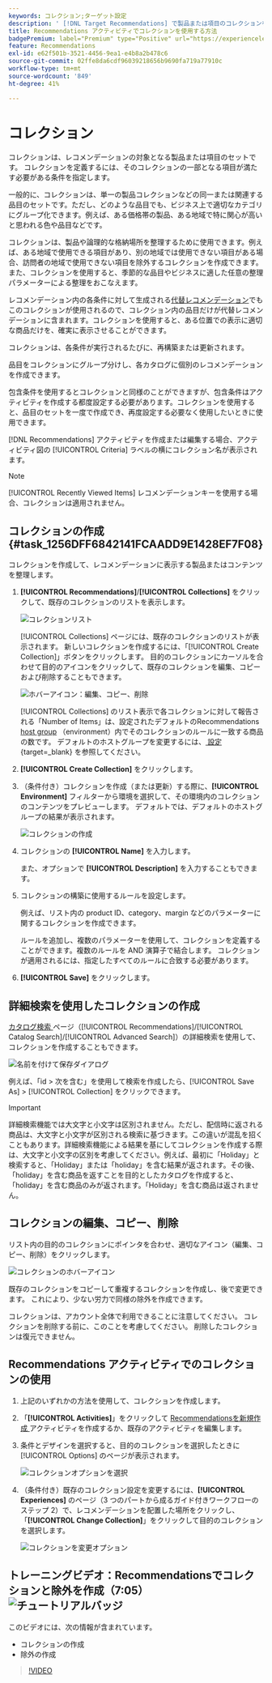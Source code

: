 ```yaml
---
keywords: コレクション;ターゲット設定
description: ' [!DNL Target Recommendations] で製品または項目のコレクションを使用する方法を説明します。'
title: Recommendations アクティビティでコレクションを使用する方法
badgePremium: label="Premium" type="Positive" url="https://experienceleague.adobe.com/docs/target/using/introduction/intro.html?lang=ja#premium newtab=true" tooltip="Target Premium に含まれる機能を確認してください。"
feature: Recommendations
exl-id: e62f501b-3521-4456-9ea1-e4b8a2b478c6
source-git-commit: 02ffe8da6cdf96039218656b9690fa719a77910c
workflow-type: tm+mt
source-wordcount: '849'
ht-degree: 41%

---
```


# コレクション

コレクションは、レコメンデーションの対象となる製品または項目のセットです。 コレクションを定義するには、そのコレクションの一部となる項目が満たす必要がある条件を指定します。

一般的に、コレクションは、単一の製品コレクションなどの同一または関連する品目のセットです。ただし、どのような品目でも、ビジネス上で適切なカテゴリにグループ化できます。例えば、ある価格帯の製品、ある地域で特に関心が高いと思われる色や品目などです。

コレクションは、製品や論理的な格納場所を整理するために使用できます。例えば、ある地域で使用できる項目があり、別の地域では使用できない項目がある場合、訪問者の地域で使用できない項目を除外するコレクションを作成できます。 また、コレクションを使用すると、季節的な品目やビジネスに適した任意の整理パラメーターによる整理をおこなえます。

レコメンデーション内の各条件に対して生成される[代替レコメンデーション](/help/main/c-recommendations/c-algorithms/backup-recs.md)でもこのコレクションが使用されるので、コレクション内の品目だけが代替レコメンデーションに含まれます。コレクションを使用すると、ある位置での表示に適切な商品だけを、確実に表示させることができます。

コレクションは、各条件が実行されるたびに、再構築または更新されます。

品目をコレクションにグループ分けし、各カタログに個別のレコメンデーションを作成できます。

包含条件を使用するとコレクションと同様のことができますが、包含条件はアクティビティを作成する都度設定する必要があります。コレクションを使用すると、品目のセットを一度で作成でき、再度設定する必要なく使用したいときに使用できます。

[!DNL Recommendations] アクティビティを作成または編集する場合、アクティビティ図の [!UICONTROL Criteria] ラベルの横にコレクション名が表示されます。

>[!NOTE]
>
>[!UICONTROL Recently Viewed Items] レコメンデーションキーを使用する場合、コレクションは適用されません。

## コレクションの作成 {#task_1256DFF6842141FCAADD9E1428EF7F08}

コレクションを作成して、レコメンデーションに表示する製品またはコンテンツを整理します。

1. **[!UICONTROL Recommendations]**/**[!UICONTROL Collections]** をクリックして、既存のコレクションのリストを表示します。

   ![コレクションリスト](assets/collections_list.png)

   [!UICONTROL Collections] ページには、既存のコレクションのリストが表示されます。 新しいコレクションを作成するには、「[!UICONTROL Create Collection]」ボタンをクリックします。 目的のコレクションにカーソルを合わせて目的のアイコンをクリックして、既存のコレクションを編集、コピーおよび削除することもできます。

   ![ ホバーアイコン：編集、コピー、削除 ](/help/main/c-recommendations/c-products/assets/hover-icons.png)

   [!UICONTROL Collections] のリスト表示で各コレクションに対して報告される「Number of Items」は、設定されたデフォルトのRecommendations [host group](/help/main/administrating-target/hosts.md) （environment）内でそのコレクションのルールに一致する商品の数です。 デフォルトのホストグループを変更するには、[ 設定 ](https://experienceleague.adobe.com/docs/target-dev/developer/recommendations.html?lang=ja){target=_blank} を参照してください。

1. **[!UICONTROL Create Collection]** をクリックします。

1. （条件付き）コレクションを作成（または更新）する際に、**[!UICONTROL Environment]** フィルターから環境を選択して、その環境内のコレクションのコンテンツをプレビューします。 デフォルトでは、デフォルトのホストグループの結果が表示されます。

   ![コレクションの作成](/help/main/c-recommendations/c-products/assets/CreateCollection.png)

1. コレクションの **[!UICONTROL Name]** を入力します。

   また、オプションで **[!UICONTROL Description]** を入力することもできます。

1. コレクションの構築に使用するルールを設定します。

   例えば、リスト内の product ID、category、margin などのパラメーターに関するコレクションを作成できます。

   ルールを追加し、複数のパラメーターを使用して、コレクションを定義することができます。複数のルールを AND 演算子で結合します。 コレクションが適用されるには、指定したすべてのルールに合致する必要があります。

1. **[!UICONTROL Save]** をクリックします。

## 詳細検索を使用したコレクションの作成

[ カタログ検索 ](/help/main/c-recommendations/c-products/catalog-search.md#save-as) ページ（[!UICONTROL Recommendations]/[!UICONTROL Catalog Search]/[!UICONTROL Advanced Search]）の詳細検索を使用して、コレクションを作成することもできます。

![ 名前を付けて保存ダイアログ ](/help/main/c-recommendations/c-products/assets/save-as.png)

例えば、「id > 次を含む」を使用して検索を作成したら、[!UICONTROL Save As] > [!UICONTROL Collection] をクリックできます。

>[!IMPORTANT]
>
>詳細検索機能では大文字と小文字は区別されません。ただし、配信時に返される商品は、大文字と小文字が区別される検索に基づきます。この違いが混乱を招くこともあります。詳細検索機能による結果を基にしてコレクションを作成する際は、大文字と小文字の区別を考慮してください。例えば、最初に「Holiday」と検索すると、「Holiday」または「holiday」を含む結果が返されます。その後、「holiday」を含む商品を返すことを目的としたカタログを作成すると、「holiday」を含む商品のみが返されます。「Holiday」を含む商品は返されません。

## コレクションの編集、コピー、削除

リスト内の目的のコレクションにポインタを合わせ、適切なアイコン（編集、コピー、削除）をクリックします。

![ コレクションのホバーアイコン ](/help/main/c-recommendations/c-products/assets/hover-collections.png)

既存のコレクションをコピーして重複するコレクションを作成し、後で変更できます。 これにより、少ない労力で同様の除外を作成できます。

コレクションは、アカウント全体で利用できることに注意してください。 コレクションを削除する前に、このことを考慮してください。 削除したコレクションは復元できません。

## Recommendations アクティビティでのコレクションの使用

1. 上記のいずれかの方法を使用して、コレクションを作成します。

1. 「**[!UICONTROL Activities]**」をクリックして [Recommendationsを新規作成 ](/help/main/c-recommendations/t-create-recs-activity/create-recs-activity.md) アクティビティを作成するか、既存のアクティビティを編集します。

1. 条件とデザインを選択すると、目的のコレクションを選択したときに [!UICONTROL Options] のページが表示されます。

   ![ コレクションオプションを選択 ](/help/main/c-recommendations/c-products/assets/choose-collection.png)

1. （条件付き）既存のコレクション設定を変更するには、**[!UICONTROL Experiences]** のページ（3 つのパートから成るガイド付きワークフローのステップ 2）で、レコメンデーションを配置した場所をクリックし、「**[!UICONTROL Change Collection]**」をクリックして目的のコレクションを選択します。

   ![ コレクションを変更オプション ](/help/main/c-recommendations/c-products/assets/change-collection.png)

## トレーニングビデオ：Recommendationsでコレクションと除外を作成（7:05） ![ チュートリアルバッジ ](/help/main/assets/tutorial.png)

このビデオには、次の情報が含まれています。

* コレクションの作成
* 除外の作成

>[!VIDEO](https://video.tv.adobe.com/v/27689)
